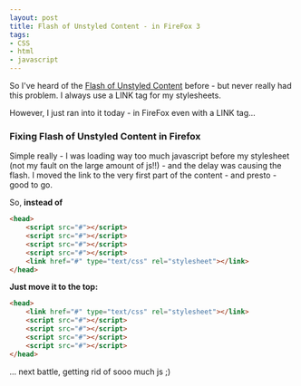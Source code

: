 ```yaml
---
layout: post
title: Flash of Unstyled Content - in FireFox 3
tags:
- CSS
- html
- javascript
---
```

So I've heard of the [Flash of Unstyled Content](http://bluerobot.com/web/css/fouc.asp/) before - but never really had this problem.  I always use a LINK tag for my stylesheets.

However, I just ran into it today - in FireFox even with a LINK tag...

### Fixing Flash of Unstyled Content in Firefox

Simple really - I was loading way too much javascript before my stylesheet (not my fault on the large amount of js!!) - and the delay was causing the flash.  I moved the link to the very first part of the content - and presto - good to go.

So, **instead of**
    
```html
<head>
    <script src="#"></script>
    <script src="#"></script>
    <script src="#"></script>
    <script src="#"></script>
    <link href="#" type="text/css" rel="stylesheet"></link>
</head>
```
    

**Just move it to the top:**

    
```html
<head>
    <link href="#" type="text/css" rel="stylesheet"></link>
    <script src="#"></script>
    <script src="#"></script>
    <script src="#"></script>
    <script src="#"></script>
</head>
```
    
... next battle, getting rid of sooo much js ;)
